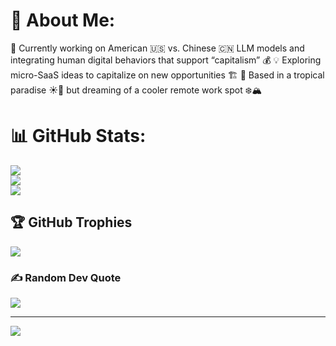 # 💫 About Me:
🚀 Currently working on American 🇺🇸 vs. Chinese 🇨🇳 LLM models and integrating human digital behaviors that support “capitalism” 💰
💡 Exploring micro-SaaS ideas to capitalize on new opportunities 🏗️
🌴 Based in a tropical paradise ☀️🌊 but dreaming of a cooler remote work spot ❄️🏔️

# 📊 GitHub Stats:
![](https://github-readme-stats.vercel.app/api?username=mahakoala&theme=transparent&hide_border=false&include_all_commits=false&count_private=false)<br/>
![](https://github-readme-streak-stats.herokuapp.com/?user=mahakoala&theme=transparent&hide_border=false)<br/>
![](https://github-readme-stats.vercel.app/api/top-langs/?username=mahakoala&theme=transparent&hide_border=false&include_all_commits=false&count_private=false&layout=compact)

## 🏆 GitHub Trophies
![](https://github-profile-trophy.vercel.app/?username=mahakoala&theme=radical&no-frame=false&no-bg=true&margin-w=4)

### ✍️ Random Dev Quote
![](https://quotes-github-readme.vercel.app/api?type=horizontal&theme=radical)

---
[![](https://visitcount.itsvg.in/api?id=mahakoala&icon=0&color=0)](https://visitcount.itsvg.in)

<!-- Proudly created with GPRM ( https://gprm.itsvg.in ) -->
